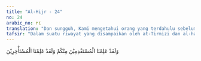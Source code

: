 ```yaml
---
title: "Al-Hijr - 24"
no: 24
arabic_no: ٢٤
translation: "Dan sungguh, Kami mengetahui orang yang terdahulu sebelum kamu dan Kami mengetahui pula orang yang terkemudian."
tafsir: "Dalam suatu riwayat yang disampaikan oleh at-Tirmizi dan al-hakim dari Ibnu Abbas diterangkan bahwa ayat ini diturunkan berhubungan dengan wanita cantik yang salat mengikuti Nabi saw. Oleh karena itu, sebagian sahabat yang ingin salat mengikuti Nabi saw maju ke saf pertama agar tidak dapat melihat wanita itu. Mereka khawatir dengan melihat muka wanita itu salat menjadi batal. Sedang sebagian sahabat yang lain mundur ke bagian belakang dengan harapan dapat melihat muka wanita itu di waktu rukuk melalui ketiak mereka. Maka turun ayat ini mencela perbuatan sahabat itu. Allah swt mengetahui maksud para sahabat yang maju ke saf pertama dan maksud para sahabat yang mundur ke saf belakang.\n\nHal ini menunjukkan bahwa para sahabat Nabi sebagai manusia ada yang sangat baik, sangat memelihara salat mereka supaya tidak melihat wanita cantik karena khawatir dapat membatalkan salat. Akan tetapi, ada yang justru ingin melihat wanita cantik itu. Hal ini adalah wajar dan bersifat manusiawi, serta belum sampai pada perbuatan dosa yang melanggar agama.\n\nSekalipun ayat ini diturunkan dengan peristiwa di atas, tetapi meliputi juga pengetahuan Allah swt terhadap segala yang tersirat dan tergores di dalam hati seseorang.\n\nBerdasarkan sabab nuzul ini, maka Ibnu 'Abbas mengartikan al-mustaqdimin wal-musta'khirin sebagai keutamaan salat pada saf terdepan dibandingkan dengan salat pada saf paling belakang. Sebagian ulama mengartikannya dengan pengetahuan terhadap manusia yang diciptakan lebih dulu, manusia sekarang, dan manusia yang diciptakan belakangan. \n\nArti lain dari al-mustaqdimin wal-musta'khirin adalah Allah mengetahui masa lampau dan masa mendatang manusia. Ada pula ulama yang mengartikan al-mustaqdimin sebagai orang-orang yang bersegera melakukan kebaikan, dan al-musta'khirin dengan arti sebaliknya.\n\nPada ayat ini, Allah swt menegaskan bahwa Dialah yang Mahakuasa mengetahui semua yang terdahulu beserta peristiwa yang telah terjadi dari yang paling besar sampai yang paling kecil. Dia mengetahui apa yang ada sekarang ini, dan mengetahui apa yang terjadi pada masa yang akan datang, tidak satu pun kejadian yang tidak diketahui-Nya."
---
```


وَلَقَدْ عَلِمْنَا الْمُسْتَقْدِمِيْنَ مِنْكُمْ وَلَقَدْ عَلِمْنَا الْمُسْتَأْخِرِيْنَ 
